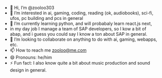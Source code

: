 - 👋 Hi, I’m @zooloo303
- 👀 I’m interested in ai, gaming, coding, reading (ok, audiobooks), sci-fi, ufos, pc building and pcs in general
- 🌱 I’m currently learning python, and will probabaly learn react.js next,
- in my day job I manage a team of SAP developers, so I kow a bit of abap, and i guess you could say I know a ton about SAP in general.
- 💞️ I’m looking to collaborate on anything to do with ai, gaming, webapps, etc.
- 📫 How to reach me zooloo@me.com
- 😄 Pronouns: he/him
- ⚡ Fun fact: I also know quite a bit about music production and sound design in general.

<!---
zooloo303/zooloo303 is a ✨ special ✨ repository because its `README.md` (this file) appears on your GitHub profile.
You can click the Preview link to take a look at your changes.
--->
